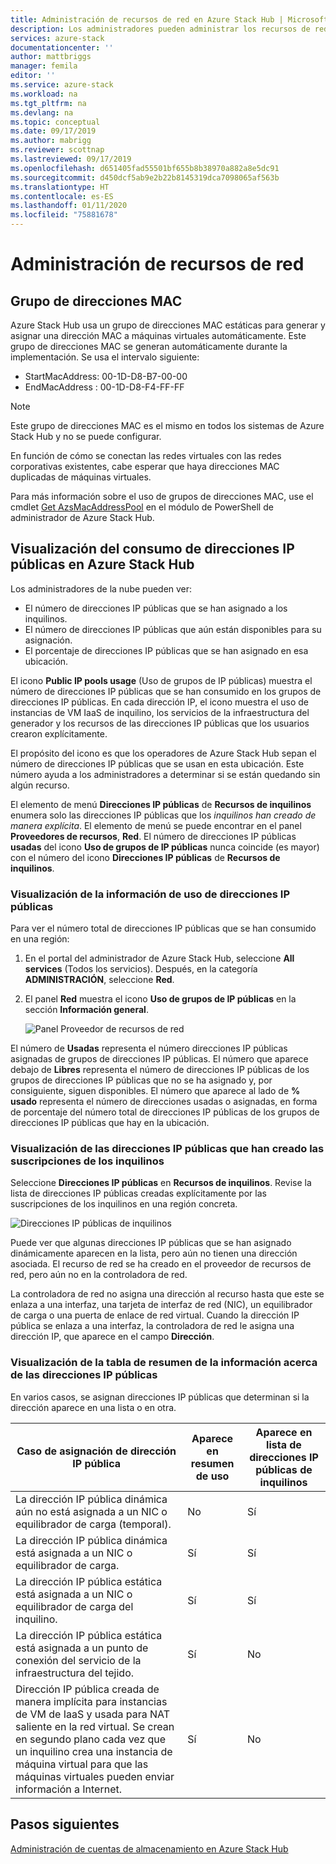 ```yaml
---
title: Administración de recursos de red en Azure Stack Hub | Microsoft Docs
description: Los administradores pueden administrar los recursos de red, incluido el grupo de direcciones MAC y el consumo de direcciones IP públicas en una región.
services: azure-stack
documentationcenter: ''
author: mattbriggs
manager: femila
editor: ''
ms.service: azure-stack
ms.workload: na
ms.tgt_pltfrm: na
ms.devlang: na
ms.topic: conceptual
ms.date: 09/17/2019
ms.author: mabrigg
ms.reviewer: scottnap
ms.lastreviewed: 09/17/2019
ms.openlocfilehash: d651405fad55501bf655b8b38970a882a8e5dc91
ms.sourcegitcommit: d450dcf5ab9e2b22b8145319dca7098065af563b
ms.translationtype: HT
ms.contentlocale: es-ES
ms.lasthandoff: 01/11/2020
ms.locfileid: "75881678"
---
```

# <a name="manage-network-resources"></a>Administración de recursos de red

## <a name="mac-address-pool"></a>Grupo de direcciones MAC

Azure Stack Hub usa un grupo de direcciones MAC estáticas para generar y asignar una dirección MAC a máquinas virtuales automáticamente.
Este grupo de direcciones MAC se generan automáticamente durante la implementación. Se usa el intervalo siguiente:

- StartMacAddress: 00-1D-D8-B7-00-00
- EndMacAddress : 00-1D-D8-F4-FF-FF

> [!Note]  
> Este grupo de direcciones MAC es el mismo en todos los sistemas de Azure Stack Hub y no se puede configurar.

En función de cómo se conectan las redes virtuales con las redes corporativas existentes, cabe esperar que haya direcciones MAC duplicadas de máquinas virtuales.

Para más información sobre el uso de grupos de direcciones MAC, use el cmdlet [Get AzsMacAddressPool](https://docs.microsoft.com/powershell/module/azs.fabric.admin/get-azsmacaddresspool) en el módulo de PowerShell de administrador de Azure Stack Hub.

## <a name="view-public-ip-address-consumption-in-azure-stack-hub"></a>Visualización del consumo de direcciones IP públicas en Azure Stack Hub

Los administradores de la nube pueden ver:
 - El número de direcciones IP públicas que se han asignado a los inquilinos.
 - El número de direcciones IP públicas que aún están disponibles para su asignación.
 - El porcentaje de direcciones IP públicas que se han asignado en esa ubicación.

El icono **Public IP pools usage** (Uso de grupos de IP públicas) muestra el número de direcciones IP públicas que se han consumido en los grupos de direcciones IP públicas. En cada dirección IP, el icono muestra el uso de instancias de VM IaaS de inquilino, los servicios de la infraestructura del generador y los recursos de las direcciones IP públicas que los usuarios crearon explícitamente.

El propósito del icono es que los operadores de Azure Stack Hub sepan el número de direcciones IP públicas que se usan en esta ubicación. Este número ayuda a los administradores a determinar si se están quedando sin algún recurso.

El elemento de menú **Direcciones IP públicas** de **Recursos de inquilinos** enumera solo las direcciones IP públicas que los *inquilinos han creado de manera explícita*. El elemento de menú se puede encontrar en el panel **Proveedores de recursos**, **Red**. El número de direcciones IP públicas **usadas** del icono **Uso de grupos de IP públicas** nunca coincide (es mayor) con el número del icono **Direcciones IP públicas** de **Recursos de inquilinos**.

### <a name="view-the-public-ip-address-usage-information"></a>Visualización de la información de uso de direcciones IP públicas

Para ver el número total de direcciones IP públicas que se han consumido en una región:

1. En el portal del administrador de Azure Stack Hub, seleccione **All services** (Todos los servicios). Después, en la categoría **ADMINISTRACIÓN**, seleccione **Red**.
1. El panel **Red** muestra el icono **Uso de grupos de IP públicas** en la sección **Información general**.

    ![Panel Proveedor de recursos de red](media/azure-stack-viewing-public-ip-address-consumption/ip-address-consumption-01.png)

El número de **Usadas** representa el número direcciones IP públicas asignadas de grupos de direcciones IP públicas. El número que aparece debajo de **Libres** representa el número de direcciones IP públicas de los grupos de direcciones IP públicas que no se ha asignado y, por consiguiente, siguen disponibles. El número que aparece al lado de **% usado** representa el número de direcciones usadas o asignadas, en forma de porcentaje del número total de direcciones IP públicas de los grupos de direcciones IP públicas que hay en la ubicación.

### <a name="view-the-public-ip-addresses-that-were-created-by-tenant-subscriptions"></a>Visualización de las direcciones IP públicas que han creado las suscripciones de los inquilinos

Seleccione **Direcciones IP públicas** en **Recursos de inquilinos**. Revise la lista de direcciones IP públicas creadas explícitamente por las suscripciones de los inquilinos en una región concreta.

![Direcciones IP públicas de inquilinos](media/azure-stack-viewing-public-ip-address-consumption/ip-address-consumption-02.png)

Puede ver que algunas direcciones IP públicas que se han asignado dinámicamente aparecen en la lista, pero aún no tienen una dirección asociada. El recurso de red se ha creado en el proveedor de recursos de red, pero aún no en la controladora de red.

La controladora de red no asigna una dirección al recurso hasta que este se enlaza a una interfaz, una tarjeta de interfaz de red (NIC), un equilibrador de carga o una puerta de enlace de red virtual. Cuando la dirección IP pública se enlaza a una interfaz, la controladora de red le asigna una dirección IP, que aparece en el campo **Dirección**.

### <a name="view-the-public-ip-address-information-summary-table"></a>Visualización de la tabla de resumen de la información acerca de las direcciones IP públicas

En varios casos, se asignan direcciones IP públicas que determinan si la dirección aparece en una lista o en otra.

| **Caso de asignación de dirección IP pública** | **Aparece en resumen de uso** | **Aparece en lista de direcciones IP públicas de inquilinos** |
| --- | --- | --- |
| La dirección IP pública dinámica aún no está asignada a un NIC o equilibrador de carga (temporal). |No |Sí |
| La dirección IP pública dinámica está asignada a un NIC o equilibrador de carga. |Sí |Sí |
| La dirección IP pública estática está asignada a un NIC o equilibrador de carga del inquilino. |Sí |Sí |
| La dirección IP pública estática está asignada a un punto de conexión del servicio de la infraestructura del tejido. |Sí |No |
| Dirección IP pública creada de manera implícita para instancias de VM de IaaS y usada para NAT saliente en la red virtual. Se crean en segundo plano cada vez que un inquilino crea una instancia de máquina virtual para que las máquinas virtuales pueden enviar información a Internet. |Sí |No |

## <a name="next-steps"></a>Pasos siguientes

[Administración de cuentas de almacenamiento en Azure Stack Hub](azure-stack-manage-storage-accounts.md)

